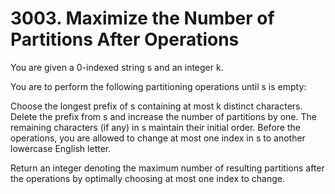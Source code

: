 # 3003. Maximize the Number of Partitions After Operations

You are given a 0-indexed string s and an integer k.

You are to perform the following partitioning operations until s is empty:

Choose the longest prefix of s containing at most k distinct characters.
Delete the prefix from s and increase the number of partitions by one. The remaining characters (if any) in s maintain their initial order.
Before the operations, you are allowed to change at most one index in s to another lowercase English letter.

Return an integer denoting the maximum number of resulting partitions after the operations by optimally choosing at most one index to change.
